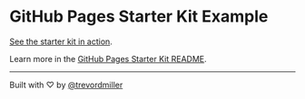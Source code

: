 # GitHub Pages Starter Kit Example

[See the starter kit in action](http://trevordmiller.github.io/github-pages-starter-kit).

Learn more in the [GitHub Pages Starter Kit README](https://github.com/trevordmiller/github-pages-starter-kit).

---

Built with ♡ by [@trevordmiller](http://trevordmiller.com/)
